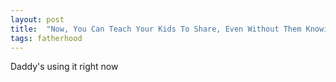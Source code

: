 ```yaml
---
layout: post
title:  "Now, You Can Teach Your Kids To Share, Even Without Them Knowing"
tags: fatherhood
---
```


Daddy's using it right now
